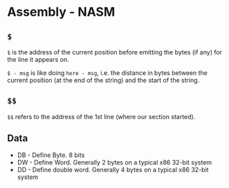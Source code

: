 # Assembly - NASM

## `$`

`$` is the address of the current position before emitting the bytes (if any) for the line it appears on.

`$ - msg` is like doing `here - msg`, i.e. the distance in bytes between the current position (at the end of the string) and the start of the string. 

## `$$`

`$$` refers to the address of the 1st line (where our section started). 

## Data

* DB - Define Byte. 8 bits
* DW - Define Word. Generally 2 bytes on a typical x86 32-bit system
* DD - Define double word. Generally 4 bytes on a typical x86 32-bit system
